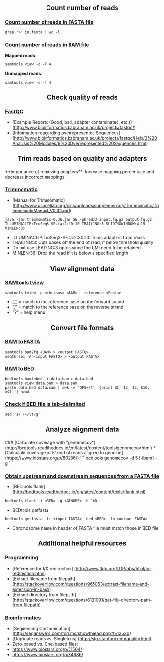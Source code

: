 <h2><p align="center">Count number of reads</p></h2>

### [Count number of reads in FASTA file](http://thegenomefactory.blogspot.com/2011/09/counting-sequences-with-unix-tools.html)

```
grep '>' in.fasta | wc -l
```

### [Count number of reads in BAM file](http://crazyhottommy.blogspot.com/2013/06/count-how-many-mapped-reads-in-bam-file.html)

**Mapped reads**:
```
samtools view -c -F 4
```

**Unmapped reads**:
```
samtools view -c -f 4
```

<h2><p align="center">Check quality of reads</p></h2>

### [FastQC](http://www.bioinformatics.babraham.ac.uk/projects/fastqc/)

* [Example Reports (Good, bad, adapter contaminated, etc.)]
(http://www.bioinformatics.babraham.ac.uk/projects/fastqc/)
* [Information reagarding overrepresented Sequences] (http://www.bioinformatics.babraham.ac.uk/projects/fastqc/Help/3%20Analysis%20Modules/9%20Overrepresented%20Sequences.html)

<h2><p align="center">Trim reads based on quality and adapters</p></h2>
**Importance of removing adapters**: Increase mapping percentage and decrease incorrect mappings

### [Trimmomatic](http://www.usadellab.org/cms/?page=trimmomatic)
  * [Manual for Trimmomatic] (http://www.usadellab.org/cms/uploads/supplementary/Trimmomatic/TrimmomaticManual_V0.32.pdf)

```
java -jar trimmomatic-0.36.jar SE -phred33 input.fq.gz output.fq.gz ILLUMINACLIP:TruSeq3-SE.fa:2:30:10 TRAILING:3 SLIDINGWINDOW:4:15 MINLEN:36
```
* ILLUMINACLIP:TruSeq3-SE.fa:2:30:10: Trims adapters from reads
* TRAILING:3: Cuts bases off the end of read, if below threshold quality
 * Do not use LEADING:3 opton since the UMI need to be retained
* MINLEN:36: Drop the read if it is below a specified length

<h2><p align="center">View alignment data</p></h2>

### [SAMtools tview](http://samtools.sourceforge.net/tview.shtml)

```
samtools tview -p <chr:pos> <BAM> --reference <Fasta>
```
* ["."](http://samtools.sourceforge.net/pileup.shtml) = match to the reference base on the forward strand
* [","](http://samtools.sourceforge.net/pileup.shtml) = match to the reference base on the reverse strand
* "?" = help menu

<h2><p align="center">Convert file formats</p></h2>

### [BAM to FASTA](https://www.biostars.org/p/129763/)
```
samtools bam2fq <BAM> > <output FASTQ>
seqtk seq -A <input FASTQ> > <output FASTA>
```

### [BAM to BED](https://www.biostars.org/p/85990/)
```
bedtools bamtobed -i data.bam > data.bed 
samtools view data.bam > data.sam
paste data.bed data.sam | awk -v "OFS=\t" '{print $1, $2, $3, $16, $6}' | head
```
### [Check if BED file is tab-delimited](https://www.biostars.org/p/127275/)
```
sed 's/ \+/\t/g'
```

<h2><p align="center">Analyze alignment data</p></h2>
### [Calculate coverage with "genomecov"](http://bedtools.readthedocs.io/en/latest/content/tools/genomecov.html)
* [Calculate coverage of 5' end of reads aligned to genome] (https://www.biostars.org/p/80236/)
```
bedtools genomecov -d 5 [-ibam] <BAM> -g <GENOME>
```

### [Obtain upstream and downstream sequences from a FASTA file](https://www.biostars.org/p/82776/)
* [BEDtools flank] (http://bedtools.readthedocs.io/en/latest/content/tools/flank.html)
```
bedtools flank -i <BED> -g <GENOME> -b 100
```

* [BEDtools getfasta](http://bedtools.readthedocs.io/en/latest/content/tools/getfasta.html)
```
bedtools getfasta -fi <input FASTA> -bed <BED> -fo <output FASTA>
```
* Chromosome name in header of FASTA file must match those in BED file

<h2><p align="center">Additional helpful resources</p></h2>

### Programming
* [Reference for I/O redirection] (http://www.tldp.org/LDP/abs/html/io-redirection.html)
* [Extract filename from filepath] (http://stackoverflow.com/questions/965053/extract-filename-and-extension-in-bash)
* [Extract directory from filepath] (http://stackoverflow.com/questions/6121091/get-file-directory-path-from-filepath)

### Bioinformatics
* [Sequencing Contamination] (http://seqanswers.com/forums/showthread.php?t=12520)
* [Duplicate reads vs. Singletons] (http://sfg.stanford.edu/quality.html)
* Zero-based vs. One-based files:
 * https://www.biostars.org/p/51504/
 * https://www.biostars.org/p/84686/
